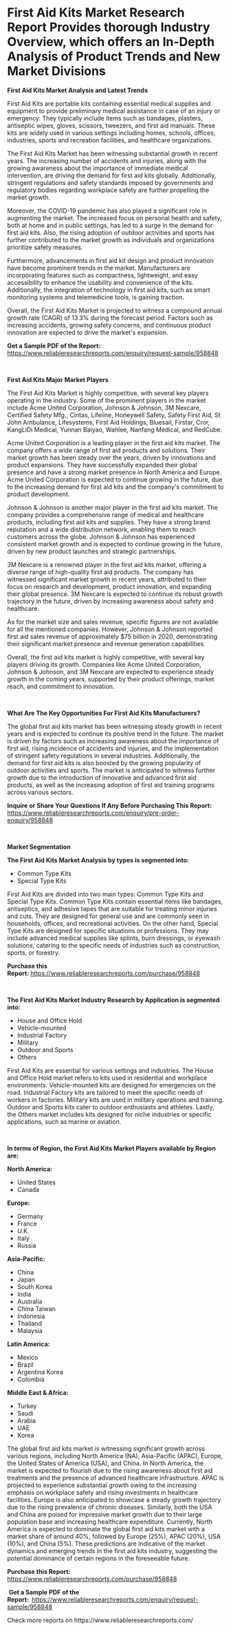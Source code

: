 <p><h1>First Aid Kits Market Research Report Provides thorough Industry Overview, which offers an In-Depth Analysis of Product Trends and New Market Divisions</h1></p><p><strong>First Aid Kits Market Analysis and Latest Trends</strong></p>
<p><p>First Aid Kits are portable kits containing essential medical supplies and equipment to provide preliminary medical assistance in case of an injury or emergency. They typically include items such as bandages, plasters, antiseptic wipes, gloves, scissors, tweezers, and first aid manuals. These kits are widely used in various settings including homes, schools, offices, industries, sports and recreation facilities, and healthcare organizations.</p><p>The First Aid Kits Market has been witnessing substantial growth in recent years. The increasing number of accidents and injuries, along with the growing awareness about the importance of immediate medical intervention, are driving the demand for first aid kits globally. Additionally, stringent regulations and safety standards imposed by governments and regulatory bodies regarding workplace safety are further propelling the market growth.</p><p>Moreover, the COVID-19 pandemic has also played a significant role in augmenting the market. The increased focus on personal health and safety, both at home and in public settings, has led to a surge in the demand for first aid kits. Also, the rising adoption of outdoor activities and sports has further contributed to the market growth as individuals and organizations prioritize safety measures.</p><p>Furthermore, advancements in first aid kit design and product innovation have become prominent trends in the market. Manufacturers are incorporating features such as compactness, lightweight, and easy accessibility to enhance the usability and convenience of the kits. Additionally, the integration of technology in first aid kits, such as smart monitoring systems and telemedicine tools, is gaining traction.</p><p>Overall, the First Aid Kits Market is projected to witness a compound annual growth rate (CAGR) of 13.3% during the forecast period. Factors such as increasing accidents, growing safety concerns, and continuous product innovation are expected to drive the market's expansion.</p></p>
<p><strong>Get a Sample PDF of the Report:&nbsp;</strong> <a href="https://www.reliableresearchreports.com/enquiry/request-sample/958848">https://www.reliableresearchreports.com/enquiry/request-sample/958848</a></p>
<p>&nbsp;</p>
<p><strong>First Aid Kits Major Market Players</strong></p>
<p><p>The First Aid Kits Market is highly competitive, with several key players operating in the industry. Some of the prominent players in the market include Acme United Corporation, Johnson & Johnson, 3M Nexcare, Certified Safety Mfg., Cintas, Lifeline, Honeywell Safety, Safety First Aid, St John Ambulance, Lifesystems, First Aid Holdings, Bluesail, Firstar, Cror, KangLiDi Medical, Yunnan Baiyao, Wahlee, Nanfang Medical, and RedCube.</p><p>Acme United Corporation is a leading player in the first aid kits market. The company offers a wide range of first aid products and solutions. Their market growth has been steady over the years, driven by innovations and product expansions. They have successfully expanded their global presence and have a strong market presence in North America and Europe. Acme United Corporation is expected to continue growing in the future, due to the increasing demand for first aid kits and the company's commitment to product development.</p><p>Johnson & Johnson is another major player in the first aid kits market. The company provides a comprehensive range of medical and healthcare products, including first aid kits and supplies. They have a strong brand reputation and a wide distribution network, enabling them to reach customers across the globe. Johnson & Johnson has experienced consistent market growth and is expected to continue growing in the future, driven by new product launches and strategic partnerships.</p><p>3M Nexcare is a renowned player in the first aid kits market, offering a diverse range of high-quality first aid products. The company has witnessed significant market growth in recent years, attributed to their focus on research and development, product innovation, and expanding their global presence. 3M Nexcare is expected to continue its robust growth trajectory in the future, driven by increasing awareness about safety and healthcare.</p><p>As for the market size and sales revenue, specific figures are not available for all the mentioned companies. However, Johnson & Johnson reported first aid sales revenue of approximately $75 billion in 2020, demonstrating their significant market presence and revenue generation capabilities.</p><p>Overall, the first aid kits market is highly competitive, with several key players driving its growth. Companies like Acme United Corporation, Johnson & Johnson, and 3M Nexcare are expected to experience steady growth in the coming years, supported by their product offerings, market reach, and commitment to innovation.</p></p>
<p>&nbsp;</p>
<p><strong>What Are The Key Opportunities For First Aid Kits Manufacturers?</strong></p>
<p><p>The global first aid kits market has been witnessing steady growth in recent years and is expected to continue its positive trend in the future. The market is driven by factors such as increasing awareness about the importance of first aid, rising incidence of accidents and injuries, and the implementation of stringent safety regulations in several industries. Additionally, the demand for first aid kits is also boosted by the growing popularity of outdoor activities and sports. The market is anticipated to witness further growth due to the introduction of innovative and advanced first aid products, as well as the increasing adoption of first aid training programs across various sectors.</p></p>
<p><strong>Inquire or Share Your Questions If Any Before Purchasing This Report:</strong> <a href="https://www.reliableresearchreports.com/enquiry/pre-order-enquiry/958848">https://www.reliableresearchreports.com/enquiry/pre-order-enquiry/958848</a></p>
<p>&nbsp;</p>
<p><strong>Market Segmentation</strong></p>
<p><strong>The First Aid Kits Market Analysis by types is segmented into:</strong></p>
<p><ul><li>Common Type Kits</li><li>Special Type Kits</li></ul></p>
<p><p>First Aid Kits are divided into two main types: Common Type Kits and Special Type Kits. Common Type Kits contain essential items like bandages, antiseptics, and adhesive tapes that are suitable for treating minor injuries and cuts. They are designed for general use and are commonly seen in households, offices, and recreational activities. On the other hand, Special Type Kits are designed for specific situations or professions. They may include advanced medical supplies like splints, burn dressings, or eyewash solutions, catering to the specific needs of industries such as construction, sports, or forestry.</p></p>
<p><strong>Purchase this Report:&nbsp;</strong><a href="https://www.reliableresearchreports.com/purchase/958848">https://www.reliableresearchreports.com/purchase/958848</a></p>
<p>&nbsp;</p>
<p><strong>The First Aid Kits Market Industry Research by Application is segmented into:</strong></p>
<p><ul><li>House and Office Hold</li><li>Vehicle-mounted</li><li>Industrial Factory</li><li>Military</li><li>Outdoor and Sports</li><li>Others</li></ul></p>
<p><p>First Aid Kits are essential for various settings and industries. The House and Office Hold market refers to kits used in residential and workplace environments. Vehicle-mounted kits are designed for emergencies on the road. Industrial Factory kits are tailored to meet the specific needs of workers in factories. Military kits are used in military operations and training. Outdoor and Sports kits cater to outdoor enthusiasts and athletes. Lastly, the Others market includes kits designed for niche industries or specific applications, such as marine or aviation.</p></p>
<p>&nbsp;</p>
<p><strong>In terms of Region, the First Aid Kits Market Players available by Region are:</strong></p>
<p>
    <p> <strong> North America: </strong>
        <ul>
            <li>United States</li>
            <li>Canada</li>
        </ul>
        </p> 
    <p> <strong> Europe: </strong>
        <ul>
            <li>Germany</li>
            <li>France</li>
            <li>U.K.</li>
            <li>Italy</li>
            <li>Russia</li>
        </ul>
        </p> 
    <p> <strong> Asia-Pacific: </strong>
        <ul>
            <li>China</li>
            <li>Japan</li>
            <li>South Korea</li>
            <li>India</li>
            <li>Australia</li>
            <li>China Taiwan</li>
            <li>Indonesia</li>
            <li>Thailand</li>
            <li>Malaysia</li>
        </ul>
        </p> 
    <p> <strong> Latin America: </strong>
        <ul>
            <li>Mexico</li>
            <li>Brazil</li>
            <li>Argentina Korea</li>
            <li>Colombia</li>
        </ul>
        </p> 
    <p> <strong> Middle East & Africa: </strong>
        <ul>
            <li>Turkey</li>
            <li>Saudi</li>
            <li>Arabia</li>
            <li>UAE</li>
            <li>Korea</li>
        </ul>
    </p>
    </p>
<p><p>The global first aid kits market is witnessing significant growth across various regions, including North America (NA), Asia-Pacific (APAC), Europe, the United States of America (USA), and China. In North America, the market is expected to flourish due to the rising awareness about first aid treatments and the presence of advanced healthcare infrastructure. APAC is projected to experience substantial growth owing to the increasing emphasis on workplace safety and rising investments in healthcare facilities. Europe is also anticipated to showcase a steady growth trajectory due to the rising prevalence of chronic diseases. Similarly, both the USA and China are poised for impressive market growth due to their large population base and increasing healthcare expenditure. Currently, North America is expected to dominate the global first aid kits market with a market share of around 40%, followed by Europe (25%), APAC (20%), USA (10%), and China (5%). These predictions are indicative of the market dynamics and emerging trends in the first aid kits industry, suggesting the potential dominance of certain regions in the foreseeable future.</p></p>
<p><strong>Purchase this Report: </strong><a href="https://www.reliableresearchreports.com/purchase/958848">https://www.reliableresearchreports.com/purchase/958848</a></p>
<p>&nbsp;<strong>Get a Sample PDF of the Report:&nbsp;&nbsp;</strong><a href="https://www.reliableresearchreports.com/enquiry/request-sample/958848">https://www.reliableresearchreports.com/enquiry/request-sample/958848</a></p>
<p><strong></strong></p>
<p>Check more reports on https://www.reliableresearchreports.com/</p>